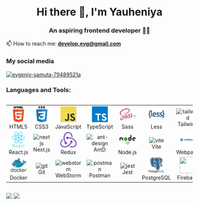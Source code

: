 <h1 align="center">Hi there 👋, I'm Yauheniya </h1>
<h3 align="center">An aspiring frontend developer 👨‍💼</h3>


📫 How to reach me: **develop.evg@gmail.com**

<h3 align="left">My social media</h3>
<p align="left">
<a href="https://www.linkedin.com/in/yauheniya-kazhamiaka-aa4252229/" target="blank"><img align="center" src="https://raw.githubusercontent.com/rahuldkjain/github-profile-readme-generator/master/src/images/icons/Social/linked-in-alt.svg" alt="evgeniy-samuta-79489521a" height="30" width="40" /></a>
</p>

<h3 align="left">Languages and Tools:</h3>
<div style="display: flex; align-items: flex-start; align: center">
<table align="center">
  <tr>
    <!-- Основные языки -->
    <td align="center" width="88">
        <img src="https://raw.githubusercontent.com/devicons/devicon/master/icons/html5/html5-original-wordmark.svg" alt="html5" width="44" height="44"/>
      <br>HTML5
    </td>
    <td align="center" width="88">
        <img src="https://raw.githubusercontent.com/devicons/devicon/master/icons/css3/css3-original-wordmark.svg" alt="css3" width="44" height="44"/>
      <br>CSS3
    </td>
    <td align="center" width="88">
        <img src="https://raw.githubusercontent.com/devicons/devicon/master/icons/javascript/javascript-original.svg" alt="javascript" width="44" height="44"/>
      <br>JavaScript
    </td>
    <td align="center" width="88">
        <img src="https://raw.githubusercontent.com/devicons/devicon/master/icons/typescript/typescript-original.svg" alt="typescript" width="44" height="44"/>
      <br>TypeScript
    </td>
    <td align="center" width="88">
        <img src="https://raw.githubusercontent.com/devicons/devicon/master/icons/sass/sass-original.svg" alt="sass" width="44" height="44"/>
      <br>Sass
    </td>
    <td align="center" width="88">
        <img src="https://raw.githubusercontent.com/devicons/devicon/master/icons/less/less-plain-wordmark.svg" alt="less" width="44" height="44"/>
      <br>Less
    </td>
    <td align="center" width="88">
        <img src="https://www.vectorlogo.zone/logos/tailwindcss/tailwindcss-icon.svg" alt="tailwind" width="44" height="44"/>
      <br>Tailwind
    </td>
    <td align="center" width="88">
        <img src="https://raw.githubusercontent.com/devicons/devicon/master/icons/bootstrap/bootstrap-plain-wordmark.svg" alt="bootstrap" width="44" height="44"/>
      <br>Bootstrap
    </td>
    <td align="center" width="88">
        <img src="https://cdn.jsdelivr.net/gh/devicons/devicon/icons/materialui/materialui-original.svg" width="44" height="44"/>
      <br>MUI
    </td>
  </tr>
  <tr>
    <!-- Фреймворки и библиотеки -->
    <td align="center" width="88">
        <img src="https://raw.githubusercontent.com/devicons/devicon/master/icons/react/react-original-wordmark.svg" alt="react" width="44" height="44"/>
      <br>React.js
    </td>
    <td align="center" width="88">
        <img src="https://cdn.worldvectorlogo.com/logos/nextjs-2.svg" alt="nextjs" width="44" height="44"/>
      <br>Next.js
    </td>
    <td align="center" width="88">
        <img src="https://raw.githubusercontent.com/devicons/devicon/master/icons/redux/redux-original.svg" alt="redux" width="44" height="44"/>
      <br>Redux
    </td>
    <td align="center" width="88">
        <img src="https://gw.alipayobjects.com/zos/rmsportal/KDpgvguMpGfqaHPjicRK.svg" alt="ant-design" width="44" height="44"/>
      <br>AntD
    </td>
    <td align="center" width="88">
        <img src="https://raw.githubusercontent.com/devicons/devicon/master/icons/nodejs/nodejs-original-wordmark.svg" alt="nodejs" width="44" height="44"/>
      <br>Node.js
    </td>
    <td align="center" width="88">
        <img src="https://vitejs.dev/logo.svg" alt="vite" width="44" height="44"/>
      <br>Vite
    </td>
    <td align="center" width="88">
        <img src="https://raw.githubusercontent.com/devicons/devicon/d00d0969292a6569d45b06d3f350f463a0107b0d/icons/webpack/webpack-original-wordmark.svg" alt="webpack" width="44" height="44"/>
      <br>Webpack
    </td>
    <td align="center" width="88">
        <img src="https://raw.githubusercontent.com/devicons/devicon/master/icons/storybook/storybook-original.svg" alt="storybook" width="44" height="44"/>
      <br>Storybook
    </td>
    <td align="center" width="88">
        <img src="https://www.vectorlogo.zone/logos/eslint/eslint-icon.svg" alt="eslint" width="44" height="44"/>
      <br>ESLint
    </td>
  </tr>
  <tr>
    <!-- Инструменты разработки и БД -->
    <td align="center" width="88">
        <img src="https://raw.githubusercontent.com/devicons/devicon/master/icons/docker/docker-original-wordmark.svg" alt="docker" width="44" height="44"/>
      <br>Docker
    </td>
    <td align="center" width="88">
        <img src="https://www.vectorlogo.zone/logos/git-scm/git-scm-icon.svg" alt="git" width="44" height="44"/>
      <br>Git
    </td>
    <td align="center" width="88">
        <img src="https://cdn.worldvectorlogo.com/logos/webstorm-icon.svg" alt="webstorm" width="44" height="44"/>
      <br>WebStorm
    </td>
    <td align="center" width="88">
        <img src="https://www.vectorlogo.zone/logos/getpostman/getpostman-icon.svg" alt="postman" width="44" height="44"/>
      <br>Postman
    </td>
    <td align="center" width="88">
        <img src="https://www.vectorlogo.zone/logos/jestjsio/jestjsio-icon.svg" alt="jest" width="44" height="44"/>
      <br>Jest
    </td>
    <td align="center" width="88">
        <img src="https://raw.githubusercontent.com/devicons/devicon/master/icons/postgresql/postgresql-original-wordmark.svg" alt="postgresql" width="44" height="44"/>
      <br>PostgreSQL
    </td>
    <td align="center" width="88">
        <img src="https://cdn.jsdelivr.net/gh/devicons/devicon/icons/firebase/firebase-plain.svg" width="44" height="44"/>
      <br>Firebase
    </td>
    <td align="center" width="88">
        <img src="https://www.vectorlogo.zone/logos/figma/figma-icon.svg" alt="figma" width="44" height="44"/>
      <br>Figma
    </td>
    <td align="center" width="88">
        <img src="https://cdn.jsdelivr.net/gh/devicons/devicon/icons/photoshop/photoshop-plain.svg" width="44" height="44"/>
      <br>Photoshop
    </td>
  </tr>
</table>
</div>

![](http://github-profile-summary-cards.vercel.app/api/cards/repos-per-language?username=Kalips0o&theme=vision_friendly_dark)
![](http://github-profile-summary-cards.vercel.app/api/cards/most-commit-language?username=Kalips0o&theme=vision_friendly_dark)
